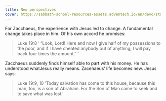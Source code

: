 ```yaml
---
title: New perspectives
cover: https://sabbath-school-resources-assets.adventech.io/en/devo/start-into-life/11-beginning-to-live/m3k1679559258371.jpg
---
```


For Zacchaeus, the experience with Jesus led to change. A fundamental change takes place in him. Of his own accord he promises:

> <callout>Luke 19:8</callout>
> ‘ “Look, Lord! Here and now I give half of my possessions to the poor, and if I have cheated anybody out of anything, I will pay back four times the amount.” ’

Zacchaeus suddenly finds himself able to part with his money. He has understood whatJesus really means. Zacehaeus’ life becomes new. Jesus says:

> <callout>Luke 19:9, 10</callout>
> 'Today salvation has come to this house, because this man, too, is a son of Abraham. For the Son of Man came to seek and to save what was lost.'
